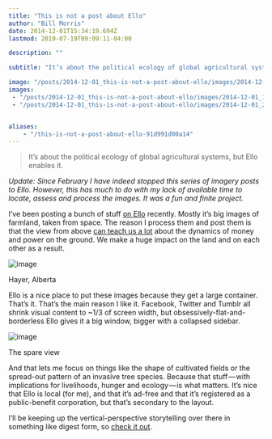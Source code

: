 ```yaml
---
title: "This is not a post about Ello"
author: "Bill Morris"
date: 2014-12-01T15:34:19.694Z
lastmod: 2019-07-19T09:09:11-04:00

description: ""

subtitle: "It’s about the political ecology of global agricultural systems, but Ello enables it."

image: "/posts/2014-12-01_this-is-not-a-post-about-ello/images/2014-12-01_1.png" 
images:
 - "/posts/2014-12-01_this-is-not-a-post-about-ello/images/2014-12-01_1.png" 
 - "/posts/2014-12-01_this-is-not-a-post-about-ello/images/2014-12-01_2.png" 


aliases:
    - "/this-is-not-a-post-about-ello-91d991d00a14"
---
```


> It’s about the political ecology of global agricultural systems, but Ello enables it.

_Update: Since February I have indeed stopped this series of imagery posts to Ello. However, this has much to do with my lack of available time to locate, assess and process the images. It was a fun and finite project._

I’ve been posting a bunch of stuff [on Ello](https://ello.co/vtcraghead) recently. Mostly it’s big images of farmland, taken from space. The reason I process them and post them is that the view from above [can teach us a lot](http://en.wikipedia.org/wiki/Political_ecology#Overview) about the dynamics of money and power on the ground. We make a huge impact on the land and on each other as a result.




![image](../images/2014-12-01_1.png)

Hayer, Alberta



Ello is a nice place to put these images because they get a large container. That’s it. That’s the main reason I like it. Facebook, Twitter and Tumblr all shrink visual content to ~1/3 of screen width, but obsessively-flat-and-borderless Ello gives it a big window, bigger with a collapsed sidebar.




![image](../images/2014-12-01_2.png)

The spare view



And that lets me focus on things like the shape of cultivated fields or the spread-out pattern of an invasive tree species. Because that stuff — with implications for livelihoods, hunger and ecology — is what matters. It’s nice that Ello is local (for me), and that it’s ad-free and that it’s registered as a public-benefit corporation, but that’s secondary to the layout.

I’ll be keeping up the vertical-perspective storytelling over there in something like digest form, so [check it out](https://ello.co/vtcraghead).
